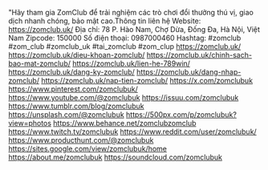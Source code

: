 "Hãy tham gia ZomClub để trải nghiệm các trò chơi đổi thưởng thú vị, giao dịch nhanh chóng, bảo mật cao.Thông tin liên hệ
Website: https://zomclub.uk/ 
Địa chỉ: 78 P. Hào Nam, Chợ Dừa, Đống Đa, Hà Nội, Việt Nam
Zipcode: 150000
Số điện thoại: 0987000460
Hashtag: #zomclub #zom_club #zomclub_uk #tai_zomclub #zom_clup
https://zomclub.uk/
https://zomclub.uk/dieu-khoan-zomclub/
https://zomclub.uk/chinh-sach-bao-mat-zomclub/
https://zomclub.uk/lien-he-789win/
https://zomclub.uk/dang-ky-zomclub/
https://zomclub.uk/dang-nhap-zomclub/
https://zomclub.uk/nap-tien-zomclub/
https://x.com/zomclubuk
https://www.pinterest.com/zomclubuk/
https://www.youtube.com/@zomclubuk
https://issuu.com/zomclubuk
https://www.tumblr.com/blog/zomclubuk
https://unsplash.com/@zomclubuk
https://500px.com/p/zomclubuk?view=photos
https://www.behance.net/zomclubzomclub
https://www.twitch.tv/zomclubuk
https://www.reddit.com/user/zomclubuk/
https://www.producthunt.com/@zomclubuk
https://sites.google.com/view/zomclubuk/home
https://about.me/zomclubuk
https://soundcloud.com/zomclubuk